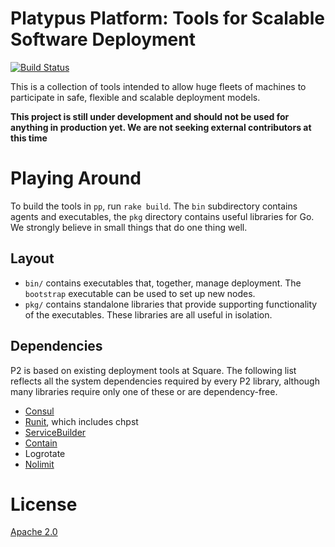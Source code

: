 # Platypus Platform: Tools for Scalable Software Deployment

[![Build Status](https://travis-ci.org/square/p2.svg?branch=master)](https://travis-ci.org/square/p2)

This is a collection of tools intended to allow huge fleets of machines to participate in safe, flexible and scalable deployment models.

**This project is still under development and should not be used for anything in production yet. We are not seeking external contributors at this time**

# Playing Around

To build the tools in `pp`, run `rake build`. The `bin` subdirectory contains agents and executables, the `pkg` directory contains useful libraries for Go. We strongly believe in small things that do one thing well.

## Layout

* `bin/` contains executables that, together, manage deployment. The `bootstrap` executable can be used to set up new nodes.
* `pkg/` contains standalone libraries that provide supporting functionality of the executables. These libraries are all useful in isolation.

## Dependencies

P2 is based on existing deployment tools at Square. The following list reflects all the system dependencies required by every P2 library, although many libraries require only one of these or are dependency-free.

* [Consul](https://consul.io/)
* [Runit](http://smarden.org/runit/), which includes chpst
* [ServiceBuilder](https://github.com/square/prodeng/tree/master/servicebuilder)
* [Contain](https://github.com/square/prodeng/tree/master/cgroup-container)
* Logrotate
* [Nolimit](https://github.com/square/prodeng/tree/master/nolimit)

# License

[Apache 2.0](http://www.apache.org/licenses/LICENSE-2.0.html)
